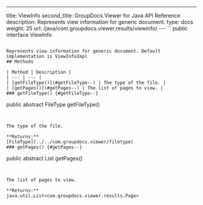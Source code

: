 ---
title: ViewInfo
second_title: GroupDocs.Viewer for Java API Reference
description: Represents view information for generic document.
type: docs
weight: 25
url: /java/com.groupdocs.viewer.results/viewinfo/
---```
public interface ViewInfo
```

Represents view information for generic document. Default implementation is ViewInfoImpl
## Methods

| Method | Description |
| --- | --- |
| [getFileType()](#getFileType--) | The type of the file. |
| [getPages()](#getPages--) | The list of pages to view. |
### getFileType() {#getFileType--}
```
public abstract FileType getFileType()
```


The type of the file.

**Returns:**
[FileType](../../com.groupdocs.viewer/filetype)
### getPages() {#getPages--}
```
public abstract List<Page> getPages()
```


The list of pages to view.

**Returns:**
java.util.List<com.groupdocs.viewer.results.Page>
